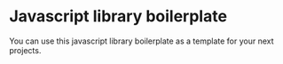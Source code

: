 # Javascript library boilerplate

You can use this javascript library boilerplate as a template for your next projects.